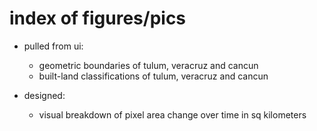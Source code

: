# index of figures/pics

- pulled from ui:
  - geometric boundaries of tulum, veracruz and cancun
  - built-land classifications of tulum, veracruz and cancun

- designed:
  - visual breakdown of pixel area change over time in sq kilometers
